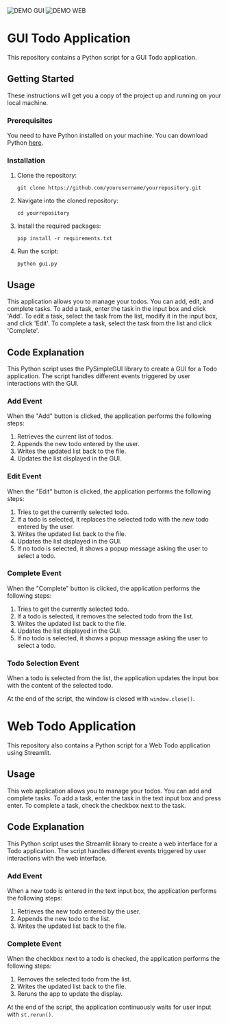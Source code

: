 ![DEMO GUI](https://i.imgur.com/WtaYBkJ.gif)
![DEMO WEB](https://i.imgur.com/wUhgaK8.gif)
# GUI Todo Application

This repository contains a Python script for a GUI Todo application.

## Getting Started

These instructions will get you a copy of the project up and running on your local machine.

### Prerequisites

You need to have Python installed on your machine. You can download Python [here](https://www.python.org/downloads/).

### Installation

1. Clone the repository:
    ```
    git clone https://github.com/yourusername/yourrepository.git
    ```
2. Navigate into the cloned repository:
    ```
    cd yourrepository
    ```
3. Install the required packages:
    ```
    pip install -r requirements.txt
    ```
4. Run the script:
    ```
    python gui.py
    ```

## Usage

This application allows you to manage your todos. You can add, edit, and complete tasks. To add a task, enter the task in the input box and click 'Add'. To edit a task, select the task from the list, modify it in the input box, and click 'Edit'. To complete a task, select the task from the list and click 'Complete'.

## Code Explanation

This Python script uses the PySimpleGUI library to create a GUI for a Todo application. The script handles different events triggered by user interactions with the GUI.

### Add Event

When the "Add" button is clicked, the application performs the following steps:

1. Retrieves the current list of todos.
2. Appends the new todo entered by the user.
3. Writes the updated list back to the file.
4. Updates the list displayed in the GUI.

### Edit Event

When the "Edit" button is clicked, the application performs the following steps:

1. Tries to get the currently selected todo.
2. If a todo is selected, it replaces the selected todo with the new todo entered by the user.
3. Writes the updated list back to the file.
4. Updates the list displayed in the GUI.
5. If no todo is selected, it shows a popup message asking the user to select a todo.

### Complete Event

When the "Complete" button is clicked, the application performs the following steps:

1. Tries to get the currently selected todo.
2. If a todo is selected, it removes the selected todo from the list.
3. Writes the updated list back to the file.
4. Updates the list displayed in the GUI.
5. If no todo is selected, it shows a popup message asking the user to select a todo.

### Todo Selection Event

When a todo is selected from the list, the application updates the input box with the content of the selected todo.

At the end of the script, the window is closed with `window.close()`.


# Web Todo Application

This repository also contains a Python script for a Web Todo application using Streamlit.

## Usage

This web application allows you to manage your todos. You can add and complete tasks. To add a task, enter the task in the text input box and press enter. To complete a task, check the checkbox next to the task.

## Code Explanation

This Python script uses the Streamlit library to create a web interface for a Todo application. The script handles different events triggered by user interactions with the web interface.

### Add Event

When a new todo is entered in the text input box, the application performs the following steps:

1. Retrieves the new todo entered by the user.
2. Appends the new todo to the list.
3. Writes the updated list back to the file.

### Complete Event

When the checkbox next to a todo is checked, the application performs the following steps:

1. Removes the selected todo from the list.
2. Writes the updated list back to the file.
3. Reruns the app to update the display.

At the end of the script, the application continuously waits for user input with `st.rerun()`.

